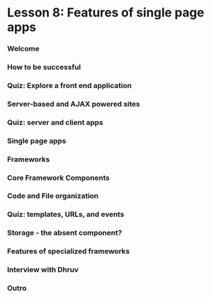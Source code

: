 # Lesson 8: Features of single page apps

### Welcome
### How to be successful
### Quiz: Explore a front end application
### Server-based and AJAX powered sites
### Quiz: server and client apps
### Single page apps
### Frameworks
### Core Framework Components
### Code and File organization
### Quiz: templates, URLs, and events
### Storage - the absent component?
### Features of specialized frameworks
### Interview with Dhruv
### Outro
